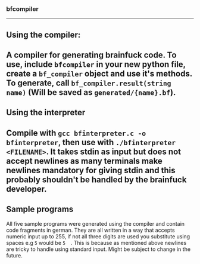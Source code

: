 ### bfcompiler
---
## Using the compiler:
A compiler for generating brainfuck code.
To use, include `bfcompiler` in your new python file, create a `bf_compiler` object and use it's methods.
To generate, call `bf_compiler.result(string name)` (Will be saved as `generated/{name}.bf`).
---
## Using the interpreter
Compile with `gcc bfinterpreter.c -o bfinterpreter`, then use with `./bfinterpreter <FILENAME>`. It takes stdin as input but does not accept newlines as many terminals make newlines mandatory for giving stdin and this probably shouldn't be handled by the brainfuck developer.
---
## Sample programs
All five sample programs were generated using the compiler and contain code fragments in german. They are all written in a way that accepts numeric input up to 255, if not all three digits are used you substitute using spaces e.g `5` would be `5  `. This is because as mentioned above newlines are tricky to handle using standard input. Might be subject to change in the future.
